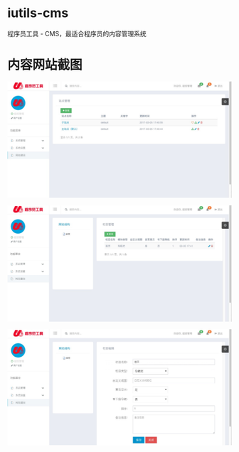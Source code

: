 # iutils-cms
程序员工具 - CMS，最适合程序员的内容管理系统

# 内容网站截图
![网站建设](https://github.com/iutils/iutils-cms/blob/master/doc/img/网站建设.png)

![网站编辑](https://github.com/iutils/iutils-cms/blob/master/doc/img/网站编辑.png)

![栏目编辑](https://github.com/iutils/iutils-cms/blob/master/doc/img/栏目编辑.png)